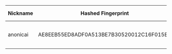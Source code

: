 | Nickname |  Hashed Fingerprint	| Or Addresses | Contact | Running | Flags | Last Seen | First Seen | Last Restarted | Advertised Bandwidth | Platform | Version | Version Status | Recommended Version | Verified hostnames | Exit policy |
|---|---|---|---|---|---|---|---|---|---|---|---|---|---|---|---|
|anonicai | AE8EEB55ED8ADF0A513BE7B30520012C16F015EC | ["111.248.237.106:443"] | N/A | false | Running, Valid | 2025-09-29 02:00:00 | 2025-09-29 02:00:00 | 2025-09-29 01:36:46 | 0 | Tor 0.4.8.18 on Linux | 0.4.8.18 | recommended | true | ["111-248-237-106.dynamic-ip.hinet.net"] | ["reject *:*"]|
